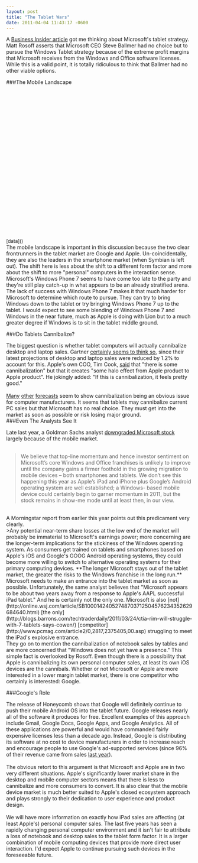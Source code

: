 ```yaml
--- 
layout: post
title: "The Tablet Wars"
date: 2011-04-04 11:43:17 -0600
---
```


A [Business Insider article](http://www.businessinsider.com/microsoft-had-to-make-windows-the-center-of-its-tablet-strategy-even-if-it-kills-them-2011-4) got me thinking about Microsoft's tablet strategy. Matt Rosoff asserts that Microsoft CEO Steve Ballmer had no choice but to pursue the Windows Tablet strategy because of the extreme profit margins that Microsoft receives from the Windows and Office software licenses. While this is a valid point, it is totally ridiculous to think that Ballmer had no other viable options.
<br/>

###The Mobile Landscape

<script type="text/javascript">
google.setOnLoadCallback(drawVisualization);

function drawVisualization() {
        // Some raw data (not necessarily accurate)
        var oses =
          ['Android', 'iOS',
           'RIM', 'Windows Phone', 'Other'];
        var years = ['2009', '2010', '2011', '2014'];
        var productionByOS = [[6798.4, 47462.1, 91937.7, 259306.4],
                                   [24889.8, 41461.8, 70740.0, 130393.0],
                                   [34346.8, 46922.9, 62198.2, 102579.5],
                                   [15031.1, 12686.5, 21308.8, 34490.2],
                                   [10431.9, 12588.1, 26017.3, 84452.9]];
      
        // Create and populate the data table.
        var data = new google.visualization.DataTable();
        data.addColumn('string', 'Year');
        for (var i = 0; i < oses.length; ++i) {
          data.addColumn('number', oses[i]);
        }
        data.addRows(years.length);
        for (var i = 0; i < years.length; ++i) {
          data.setCell(i, 0, years[i]);
        }
        for (var i = 0; i < oses.length; ++i) {
          var os = productionByOS[i];
          for (var year = 0; year < years.length; ++year) {
            data.setCell(year, i + 1, os[year]);
          }
        }
        // Create and draw the visualization.
        var ac = new google.visualization.AreaChart(document.getElementById('visualization'));
        ac.draw(data, {
          title : 'Mobile Smartphone Market',
          isStacked: false,
          width: 600,
          height: 400,
          vAxis: {title: "Thousands of Units Sold"},
          hAxis: {title: "Year"},
          backgroundColor: "#F5F5F5"
        });
      }
      

      google.setOnLoadCallback(drawVisualization);
</script>
<div id="visualization" style="width: 600px; height: 400px;"></div>
<span style="font-size:small;text-align:center;">[data]()</span>

<br/>
The mobile landscape is important in this discussion because the two clear frontrunners in the tablet market are Google and Apple. Un-coincidentally, they are also the leaders in the smartphone market (when Symbian is left out). The shift here is less about the shift to a different form factor and more about the shift to more "personal" computers in the interaction sense.  
<br/>
Microsoft's Windows Phone 7 seems to have come too late to the party and they're still play catch-up in what appears to be an already stratified arena. The lack of success with Windows Phone 7 makes it that much harder for Microsoft to determine which route to pursue. They can try to bring Windows down to the tablet or try bringing Windows Phone 7 up to the tablet. I would expect to see some blending of Windows Phone 7 and Windows in the near future, much as Apple is doing with Lion but to a much greater degree if Windows is to sit in the tablet middle ground.  
<br/>

###Do Tablets Cannibalize?

The biggest question is whether tablet computers will actually cannibalize desktop and laptop sales. Gartner [certainly seems to think so](http://www.gartner.com/it/page.jsp?id=1570714), since their latest projections of desktop and laptop sales were reduced by 1.2% to account for this. Apple's own COO, Tim Cook, [said](http://www.macworld.com/article/157247/2011/01/cook.html) that "there is some cannibalization" but that it creates "some halo effect from Apple product to Apple product". He jokingly added: "If this is cannibalization, it feels pretty good."  
<br/>
[Many](http://digitaldaily.allthingsd.com/20110208/tablet-cannibalization-on-the-rise-in-2011/) [other](http://online.wsj.com/article/SB10001424052748703376504575491533125103528.html?mod=e2tw) [forecasts](http://digitaldaily.allthingsd.com/20101215/forecast-19-million-notebooks-lost-to-tablet-cannibalization-in-2011/?mod=ATD_rss) seem to show cannibalization being an obvious issue for computer manufacturers. It seems that tablets may cannibalize current PC sales but that Microsoft has no real choice. They must get into the market as soon as possible or risk losing major ground.
<br/>
###Even The Analysts See It

Late last year, a Goldman Sachs analyst [downgraded Microsoft stock](http://www.businessinsider.com/goldman-downgrades-microsoft-msft) largely because of the mobile market.  
<br/>
>We believe that top-line momentum and hence investor sentiment on Microsoft’s core Windows and Office franchises is unlikely to improve until the company gains a firmer foothold in the growing migration to mobile devices – both smartphones and tablets. We don’t see this happening this year as Apple’s iPad and iPhone plus Google’s Android operating system are well established; a Windows- based mobile device could certainly begin to garner momentum in 2011, but the stock remains in show-me mode until at least then, in our view.  
<br/>
A Morningstar report from earlier this year points out this predicament very clearly.  
<br/>
>Any potential near-term share losses at the low end of the market will probably be immaterial to Microsoft's earnings power; more concerning are the longer-term implications for the stickiness of the Windows operating system. As consumers get trained on tablets and smartphones based on Apple's iOS and Google's GOOG Android operating systems, they could become more willing to switch to alternative operating systems for their primary computing devices. **The longer Microsoft stays out of the tablet market, the greater the risks to the Windows franchise in the long run.**  
<br/>
Microsoft needs to make an entrance into the tablet market as soon as possible. Unfortunately, the same analyst believes that "Microsoft appears to be about two years away from a response to Apple's AAPL successful iPad tablet." And he is certainly not the only one. Microsoft is also [not](http://online.wsj.com/article/SB10001424052748703712504576234352629684640.html) [the only](http://blogs.barrons.com/techtraderdaily/2011/03/24/ctia-rim-will-struggle-with-7-tablets-says-cowen/) [competitor](http://www.pcmag.com/article2/0,2817,2375405,00.asp) struggling to meet the iPad's explosive entrance.  
<br/>
They go on to mention the cannibalization of notebook sales by tables and are more concerned that "Windows does not yet have a presence." This simple fact is overlooked by Rosoff. Even though there is a possibility that Apple is cannibalizing its own personal computer sales, at least its own iOS devices are the cannibals. Whether or not Microsoft or Apple are more interested in a lower margin tablet market, there is one competitor who certainly is interested: Google.
<br/>

###Google's Role

The release of Honeycomb shows that Google will definitely continue to push their mobile Android OS into the tablet future. Google releases nearly all of the software it produces for free. Excellent examples of this approach include Gmail, Google Docs, Google Apps, and Google Analytics. All of these applications are powerful and would have commanded fairly expensive licenses less than a decade ago. Instead, Google is distributing its software at no cost to device manufacturers in order to increase reach and encourage people to use Google's ad-supported services (since 96% of their revenue came from sales [last year](http://investing.businessweek.com/research/stocks/financials/drawFiling.asp?docKey=136-000119312511032930-303K82196D92IQSGSQ30SPLFNT&docFormat=HTM&formType=10-K#D10K_HTM_TX120214_105)).  
<br/>
The obvious retort to this argument is that Microsoft and Apple are in two very different situations. Apple's significantly lower market share in the desktop and mobile computer sectors means that there is less to cannibalize and more consumers to convert. It is also clear that the mobile device market is much better suited to Apple's closed ecosystem approach and plays strongly to their dedication to user experience and product design.  
<br/>
We will have more information on exactly how iPad sales are affecting (at least Apple's) personal computer sales. The last five years has seen a rapidly changing personal computer environment and it isn't fair to attribute a loss of notebook and desktop sales to the tablet form factor. It is a larger combination of mobile computing devices that provide more direct user interaction. I'd expect Apple to continue pursuing such devices in the foreseeable future.